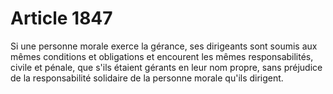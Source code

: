 # Article 1847

Si une personne morale exerce la gérance, ses dirigeants sont soumis aux mêmes conditions et obligations et encourent les mêmes responsabilités, civile et pénale, que s'ils étaient gérants en leur nom propre, sans préjudice de la responsabilité solidaire de la personne morale qu'ils dirigent.